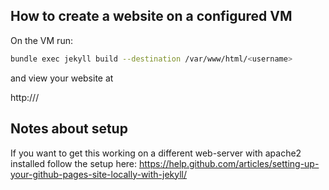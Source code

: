 How to create a website on a configured VM
------------------------------------------
On the VM run:

```bash
bundle exec jekyll build --destination /var/www/html/<username>
```

and view your website at 

http://<ip-to-vm>/<username>

Notes about setup
-----------------
If you want to get this working on a different web-server with apache2 installed follow the setup here:
https://help.github.com/articles/setting-up-your-github-pages-site-locally-with-jekyll/


